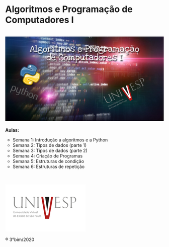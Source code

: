 # Algoritmos e Programação de Computadores I

<br>
<img src="/imagens/capa.jpg"/>
<br><br>
<strong>Aulas:</strong>
    <ul type="circle">
      <li>Semana 1: Introdução a algoritmos e a Python</li>
      <li>Semana 2: Tipos de dados (parte 1)</li>
      <li>Semana 3: Tipos de dados (parte 2)</li>
      <li>Semana 4: Criação de Programas</li>
      <li>Semana 5: Estruturas de condição</li>
      <li>Semana 6: Estruturas de repetição</li>
    </ul>

  
<br><br>
<img src="/imagens/logo.png"/>

&reg; 3°bim/2020

